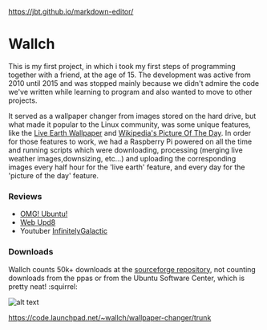 https://jbt.github.io/markdown-editor/
# Wallch

This is my first project, in which i took my first steps of programming together with a friend, at the age of 15. The development was active from 2010 until 2015 and was stopped mainly because we didn't admire the code we've written while learning to program and also wanted to move to other projects. 

It served as a wallpaper changer from images stored on the hard drive, but what made it popular to the Linux community, was some unique features, like the [Live Earth Wallpaper](https://www.die.net/earth/rectangular.html?zoom=2) and [Wikipedia's Picture Of The Day](https://en.wikipedia.org/wiki/Wikipedia:Picture_of_the_day). In order for those features to work, we had a Raspberry Pi powered on all the time and running scripts which were downloading, processing (merging live weather images,downsizing, etc...) and uploading the corresponding images every half hour for the 'live earth' feature, and every day for the 'picture of the day' feature. 

### Reviews

* [OMG! Ubuntu!](https://www.omgubuntu.co.uk/2011/08/wallch-wallpaper-changer-adds-unity-features)
* [Web Upd8](http://www.webupd8.org/2014/06/wallch-use-wallpaper-clocks-live-earth.html)
* Youtuber [InfinitelyGalactic](https://www.youtube.com/watch?v=CnWsC4kIHn8)

### Downloads

Wallch counts 50k+ downloads at the [sourceforge repository](https://sourceforge.net/projects/wall-changer/), not counting downloads from the ppas or from the Ubuntu Software Center, which is pretty neat! :squirrel:

![alt text](https://i.imgur.com/xhW4KOv.png)

https://code.launchpad.net/~wallch/wallpaper-changer/trunk